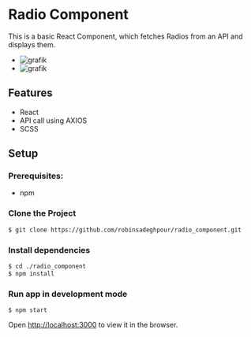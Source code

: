 # Radio Component

This is a basic React Component, which fetches Radios from an API and displays them.
- ![grafik](https://user-images.githubusercontent.com/38283032/160693205-5cd3f709-a956-41af-9acb-9eb41030089a.png)
- ![grafik](https://user-images.githubusercontent.com/38283032/160693242-132d7ccf-7094-47d5-81df-dc82110d3228.png)


## Features

- React
- API call using AXIOS
- SCSS

## Setup

### Prerequisites:

- npm

### Clone the Project

```sh
$ git clone https://github.com/robinsadeghpour/radio_component.git
```

### Install dependencies

```sh 
$ cd ./radio_component
$ npm install
```

### Run app in development mode

```sg
$ npm start
```

Open [http://localhost:3000](http://localhost:3000) to view it in the browser.
